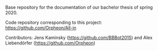 Base repository for the documentation of our bachelor thesis of spring 2020.

Code repository corresponding to this project: https://github.com/Orpheon/All-in

Contributors: Jens Kaminsky (https://github.com/BBBot2015) and Alex Liebendörfer (https://github.com/Orpheon)
